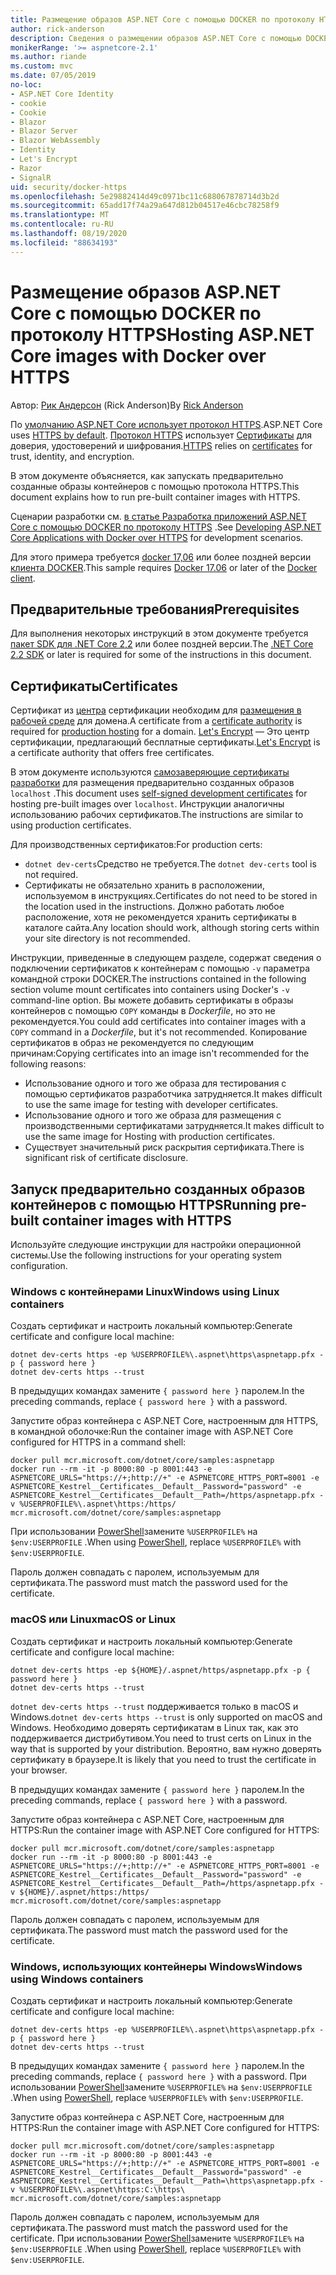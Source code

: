 ```yaml
---
title: Размещение образов ASP.NET Core с помощью DOCKER по протоколу HTTPS
author: rick-anderson
description: Сведения о размещении образов ASP.NET Core с помощью DOCKER по протоколу HTTPS
monikerRange: '>= aspnetcore-2.1'
ms.author: riande
ms.custom: mvc
ms.date: 07/05/2019
no-loc:
- ASP.NET Core Identity
- cookie
- Cookie
- Blazor
- Blazor Server
- Blazor WebAssembly
- Identity
- Let's Encrypt
- Razor
- SignalR
uid: security/docker-https
ms.openlocfilehash: 5e29882414d49c0971bc11c688067878714d3b2d
ms.sourcegitcommit: 65add17f74a29a647d812b04517e46cbc78258f9
ms.translationtype: MT
ms.contentlocale: ru-RU
ms.lasthandoff: 08/19/2020
ms.locfileid: "88634193"
---
```

# <a name="hosting-aspnet-core-images-with-docker-over-https"></a><span data-ttu-id="b1642-103">Размещение образов ASP.NET Core с помощью DOCKER по протоколу HTTPS</span><span class="sxs-lookup"><span data-stu-id="b1642-103">Hosting ASP.NET Core images with Docker over HTTPS</span></span>

<span data-ttu-id="b1642-104">Автор: [Рик Андерсон](https://twitter.com/RickAndMSFT) (Rick Anderson)</span><span class="sxs-lookup"><span data-stu-id="b1642-104">By [Rick Anderson](https://twitter.com/RickAndMSFT)</span></span>

<span data-ttu-id="b1642-105">По [умолчанию ASP.NET Core использует протокол HTTPS](/aspnet/core/security/enforcing-ssl).</span><span class="sxs-lookup"><span data-stu-id="b1642-105">ASP.NET Core uses [HTTPS by default](/aspnet/core/security/enforcing-ssl).</span></span> <span data-ttu-id="b1642-106">[Протокол HTTPS](https://en.wikipedia.org/wiki/HTTPS) использует [Сертификаты](https://en.wikipedia.org/wiki/Public_key_certificate) для доверия, удостоверений и шифрования.</span><span class="sxs-lookup"><span data-stu-id="b1642-106">[HTTPS](https://en.wikipedia.org/wiki/HTTPS) relies on [certificates](https://en.wikipedia.org/wiki/Public_key_certificate) for trust, identity, and encryption.</span></span>

<span data-ttu-id="b1642-107">В этом документе объясняется, как запускать предварительно созданные образы контейнеров с помощью протокола HTTPS.</span><span class="sxs-lookup"><span data-stu-id="b1642-107">This document explains how to run pre-built container images with HTTPS.</span></span>

<span data-ttu-id="b1642-108">Сценарии разработки см. [в статье Разработка приложений ASP.NET Core с помощью DOCKER по протоколу HTTPS](https://github.com/dotnet/dotnet-docker/blob/master/samples/run-aspnetcore-https-development.md) .</span><span class="sxs-lookup"><span data-stu-id="b1642-108">See [Developing ASP.NET Core Applications with Docker over HTTPS](https://github.com/dotnet/dotnet-docker/blob/master/samples/run-aspnetcore-https-development.md) for development scenarios.</span></span>

<span data-ttu-id="b1642-109">Для этого примера требуется [docker 17,06](https://docs.docker.com/release-notes/docker-ce) или более поздней версии [клиента DOCKER](https://www.docker.com/products/docker).</span><span class="sxs-lookup"><span data-stu-id="b1642-109">This sample requires [Docker 17.06](https://docs.docker.com/release-notes/docker-ce) or later of the [Docker client](https://www.docker.com/products/docker).</span></span>

## <a name="prerequisites"></a><span data-ttu-id="b1642-110">Предварительные требования</span><span class="sxs-lookup"><span data-stu-id="b1642-110">Prerequisites</span></span>

<span data-ttu-id="b1642-111">Для выполнения некоторых инструкций в этом документе требуется [пакет SDK для .NET Core 2,2](https://dotnet.microsoft.com/download) или более поздней версии.</span><span class="sxs-lookup"><span data-stu-id="b1642-111">The [.NET Core 2.2 SDK](https://dotnet.microsoft.com/download) or later is required for some of the instructions in this document.</span></span>

## <a name="certificates"></a><span data-ttu-id="b1642-112">Сертификаты</span><span class="sxs-lookup"><span data-stu-id="b1642-112">Certificates</span></span>

<span data-ttu-id="b1642-113">Сертификат из [центра](https://wikipedia.org/wiki/Certificate_authority) сертификации необходим для [размещения в рабочей среде](https://blogs.msdn.microsoft.com/webdev/2017/11/29/configuring-https-in-asp-net-core-across-different-platforms/) для домена.</span><span class="sxs-lookup"><span data-stu-id="b1642-113">A certificate from a [certificate authority](https://wikipedia.org/wiki/Certificate_authority) is required for [production hosting](https://blogs.msdn.microsoft.com/webdev/2017/11/29/configuring-https-in-asp-net-core-across-different-platforms/) for a domain.</span></span> <span data-ttu-id="b1642-114">[Let's Encrypt](https://letsencrypt.org/) — Это центр сертификации, предлагающий бесплатные сертификаты.</span><span class="sxs-lookup"><span data-stu-id="b1642-114">[Let's Encrypt](https://letsencrypt.org/) is a certificate authority that offers free certificates.</span></span>

<span data-ttu-id="b1642-115">В этом документе используются [самозаверяющие сертификаты разработки](https://en.wikipedia.org/wiki/Self-signed_certificate) для размещения предварительно созданных образов `localhost` .</span><span class="sxs-lookup"><span data-stu-id="b1642-115">This document uses [self-signed development certificates](https://en.wikipedia.org/wiki/Self-signed_certificate) for hosting pre-built images over `localhost`.</span></span> <span data-ttu-id="b1642-116">Инструкции аналогичны использованию рабочих сертификатов.</span><span class="sxs-lookup"><span data-stu-id="b1642-116">The instructions are similar to using production certificates.</span></span>

<span data-ttu-id="b1642-117">Для производственных сертификатов:</span><span class="sxs-lookup"><span data-stu-id="b1642-117">For production certs:</span></span>

* <span data-ttu-id="b1642-118">`dotnet dev-certs`Средство не требуется.</span><span class="sxs-lookup"><span data-stu-id="b1642-118">The `dotnet dev-certs` tool is not required.</span></span>
* <span data-ttu-id="b1642-119">Сертификаты не обязательно хранить в расположении, используемом в инструкциях.</span><span class="sxs-lookup"><span data-stu-id="b1642-119">Certificates do not need to be stored in the location used in the instructions.</span></span> <span data-ttu-id="b1642-120">Должно работать любое расположение, хотя не рекомендуется хранить сертификаты в каталоге сайта.</span><span class="sxs-lookup"><span data-stu-id="b1642-120">Any location should work, although storing certs within your site directory is not recommended.</span></span>

<span data-ttu-id="b1642-121">Инструкции, приведенные в следующем разделе, содержат сведения о подключении сертификатов к контейнерам с помощью `-v` параметра командной строки DOCKER.</span><span class="sxs-lookup"><span data-stu-id="b1642-121">The instructions contained in the following section volume mount certificates into containers using Docker's `-v` command-line option.</span></span> <span data-ttu-id="b1642-122">Вы можете добавить сертификаты в образы контейнеров с помощью `COPY` команды в *Dockerfile*, но это не рекомендуется.</span><span class="sxs-lookup"><span data-stu-id="b1642-122">You could add certificates into container images with a `COPY` command in a *Dockerfile*, but it's not recommended.</span></span> <span data-ttu-id="b1642-123">Копирование сертификатов в образ не рекомендуется по следующим причинам:</span><span class="sxs-lookup"><span data-stu-id="b1642-123">Copying certificates into an image isn't recommended for the following reasons:</span></span>

* <span data-ttu-id="b1642-124">Использование одного и того же образа для тестирования с помощью сертификатов разработчика затрудняется.</span><span class="sxs-lookup"><span data-stu-id="b1642-124">It makes difficult to use the same image for testing with developer certificates.</span></span>
* <span data-ttu-id="b1642-125">Использование одного и того же образа для размещения с производственными сертификатами затрудняется.</span><span class="sxs-lookup"><span data-stu-id="b1642-125">It makes difficult to use the same image for Hosting with production certificates.</span></span>
* <span data-ttu-id="b1642-126">Существует значительный риск раскрытия сертификата.</span><span class="sxs-lookup"><span data-stu-id="b1642-126">There is significant risk of certificate disclosure.</span></span>

## <a name="running-pre-built-container-images-with-https"></a><span data-ttu-id="b1642-127">Запуск предварительно созданных образов контейнеров с помощью HTTPS</span><span class="sxs-lookup"><span data-stu-id="b1642-127">Running pre-built container images with HTTPS</span></span>

<span data-ttu-id="b1642-128">Используйте следующие инструкции для настройки операционной системы.</span><span class="sxs-lookup"><span data-stu-id="b1642-128">Use the following instructions for your operating system configuration.</span></span>

### <a name="windows-using-linux-containers"></a><span data-ttu-id="b1642-129">Windows с контейнерами Linux</span><span class="sxs-lookup"><span data-stu-id="b1642-129">Windows using Linux containers</span></span>

<span data-ttu-id="b1642-130">Создать сертификат и настроить локальный компьютер:</span><span class="sxs-lookup"><span data-stu-id="b1642-130">Generate certificate and configure local machine:</span></span>

```dotnetcli
dotnet dev-certs https -ep %USERPROFILE%\.aspnet\https\aspnetapp.pfx -p { password here }
dotnet dev-certs https --trust
```

<span data-ttu-id="b1642-131">В предыдущих командах замените `{ password here }` паролем.</span><span class="sxs-lookup"><span data-stu-id="b1642-131">In the preceding commands, replace `{ password here }` with a password.</span></span>

<span data-ttu-id="b1642-132">Запустите образ контейнера с ASP.NET Core, настроенным для HTTPS, в командной оболочке:</span><span class="sxs-lookup"><span data-stu-id="b1642-132">Run the container image with ASP.NET Core configured for HTTPS in a command shell:</span></span>

```console
docker pull mcr.microsoft.com/dotnet/core/samples:aspnetapp
docker run --rm -it -p 8000:80 -p 8001:443 -e ASPNETCORE_URLS="https://+;http://+" -e ASPNETCORE_HTTPS_PORT=8001 -e ASPNETCORE_Kestrel__Certificates__Default__Password="password" -e ASPNETCORE_Kestrel__Certificates__Default__Path=/https/aspnetapp.pfx -v %USERPROFILE%\.aspnet\https:/https/ mcr.microsoft.com/dotnet/core/samples:aspnetapp
```

<span data-ttu-id="b1642-133">При использовании [PowerShell](/powershell/scripting/overview)замените `%USERPROFILE%` на `$env:USERPROFILE` .</span><span class="sxs-lookup"><span data-stu-id="b1642-133">When using [PowerShell](/powershell/scripting/overview), replace `%USERPROFILE%` with `$env:USERPROFILE`.</span></span>

<span data-ttu-id="b1642-134">Пароль должен совпадать с паролем, используемым для сертификата.</span><span class="sxs-lookup"><span data-stu-id="b1642-134">The password must match the password used for the certificate.</span></span>

### <a name="macos-or-linux"></a><span data-ttu-id="b1642-135">macOS или Linux</span><span class="sxs-lookup"><span data-stu-id="b1642-135">macOS or Linux</span></span>

<span data-ttu-id="b1642-136">Создать сертификат и настроить локальный компьютер:</span><span class="sxs-lookup"><span data-stu-id="b1642-136">Generate certificate and configure local machine:</span></span>

```dotnetcli
dotnet dev-certs https -ep ${HOME}/.aspnet/https/aspnetapp.pfx -p { password here }
dotnet dev-certs https --trust
```

<span data-ttu-id="b1642-137">`dotnet dev-certs https --trust` поддерживается только в macOS и Windows.</span><span class="sxs-lookup"><span data-stu-id="b1642-137">`dotnet dev-certs https --trust` is only supported on macOS and Windows.</span></span> <span data-ttu-id="b1642-138">Необходимо доверять сертификатам в Linux так, как это поддерживается дистрибутивом.</span><span class="sxs-lookup"><span data-stu-id="b1642-138">You need to trust certs on Linux in the way that is supported by your distribution.</span></span> <span data-ttu-id="b1642-139">Вероятно, вам нужно доверять сертификату в браузере.</span><span class="sxs-lookup"><span data-stu-id="b1642-139">It is likely that you need to trust the certificate in your browser.</span></span>

<span data-ttu-id="b1642-140">В предыдущих командах замените `{ password here }` паролем.</span><span class="sxs-lookup"><span data-stu-id="b1642-140">In the preceding commands, replace `{ password here }` with a password.</span></span>

<span data-ttu-id="b1642-141">Запустите образ контейнера с ASP.NET Core, настроенным для HTTPS:</span><span class="sxs-lookup"><span data-stu-id="b1642-141">Run the container image with ASP.NET Core configured for HTTPS:</span></span>

```console
docker pull mcr.microsoft.com/dotnet/core/samples:aspnetapp
docker run --rm -it -p 8000:80 -p 8001:443 -e ASPNETCORE_URLS="https://+;http://+" -e ASPNETCORE_HTTPS_PORT=8001 -e ASPNETCORE_Kestrel__Certificates__Default__Password="password" -e ASPNETCORE_Kestrel__Certificates__Default__Path=/https/aspnetapp.pfx -v ${HOME}/.aspnet/https:/https/ mcr.microsoft.com/dotnet/core/samples:aspnetapp
```

<span data-ttu-id="b1642-142">Пароль должен совпадать с паролем, используемым для сертификата.</span><span class="sxs-lookup"><span data-stu-id="b1642-142">The password must match the password used for the certificate.</span></span>

### <a name="windows-using-windows-containers"></a><span data-ttu-id="b1642-143">Windows, использующих контейнеры Windows</span><span class="sxs-lookup"><span data-stu-id="b1642-143">Windows using Windows containers</span></span>

<span data-ttu-id="b1642-144">Создать сертификат и настроить локальный компьютер:</span><span class="sxs-lookup"><span data-stu-id="b1642-144">Generate certificate and configure local machine:</span></span>

```dotnetcli
dotnet dev-certs https -ep %USERPROFILE%\.aspnet\https\aspnetapp.pfx -p { password here }
dotnet dev-certs https --trust
```

<span data-ttu-id="b1642-145">В предыдущих командах замените `{ password here }` паролем.</span><span class="sxs-lookup"><span data-stu-id="b1642-145">In the preceding commands, replace `{ password here }` with a password.</span></span> <span data-ttu-id="b1642-146">При использовании [PowerShell](/powershell/scripting/overview)замените `%USERPROFILE%` на `$env:USERPROFILE` .</span><span class="sxs-lookup"><span data-stu-id="b1642-146">When using [PowerShell](/powershell/scripting/overview), replace `%USERPROFILE%` with `$env:USERPROFILE`.</span></span>

<span data-ttu-id="b1642-147">Запустите образ контейнера с ASP.NET Core, настроенным для HTTPS:</span><span class="sxs-lookup"><span data-stu-id="b1642-147">Run the container image with ASP.NET Core configured for HTTPS:</span></span>

```console
docker pull mcr.microsoft.com/dotnet/core/samples:aspnetapp
docker run --rm -it -p 8000:80 -p 8001:443 -e ASPNETCORE_URLS="https://+;http://+" -e ASPNETCORE_HTTPS_PORT=8001 -e ASPNETCORE_Kestrel__Certificates__Default__Password="password" -e ASPNETCORE_Kestrel__Certificates__Default__Path=\https\aspnetapp.pfx -v %USERPROFILE%\.aspnet\https:C:\https\ mcr.microsoft.com/dotnet/core/samples:aspnetapp
```

<span data-ttu-id="b1642-148">Пароль должен совпадать с паролем, используемым для сертификата.</span><span class="sxs-lookup"><span data-stu-id="b1642-148">The password must match the password used for the certificate.</span></span> <span data-ttu-id="b1642-149">При использовании [PowerShell](/powershell/scripting/overview)замените `%USERPROFILE%` на `$env:USERPROFILE` .</span><span class="sxs-lookup"><span data-stu-id="b1642-149">When using [PowerShell](/powershell/scripting/overview), replace `%USERPROFILE%` with `$env:USERPROFILE`.</span></span>
